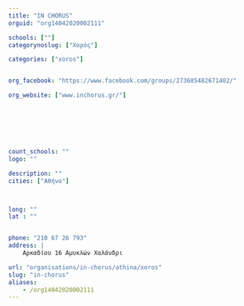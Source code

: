 ```yaml
---
title: "IN CHORUS"
orguid: "org14042020002111"

schools: [""]
categorynoslug: ["Χορός"]

categories: ["xoros"]


org_facebook: "https://www.facebook.com/groups/273685482671402/"

org_website: ["www.inchorus.gr/"]







count_schools: ""
logo: ""

description: ""
cities: ["Αθήνα"]



long: ""
lat : ""


phone: "210 67 26 793"
address: |
    Αρκαδίου 16 Αμυκλών Χαλάνδρι

url: "organisations/in-chorus/athina/xoros"
slug: "in-chorus"
aliases:
    - /org14042020002111
---
```




